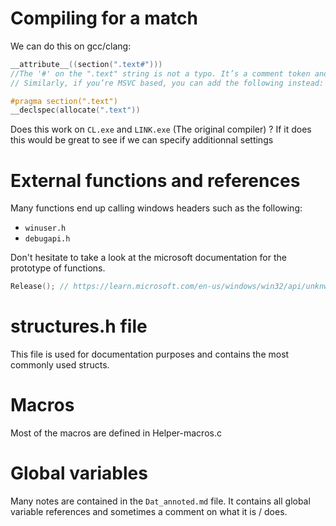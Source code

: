 # Compiling for a match

We can do this on gcc/clang:

```C
__attribute__((section(".text#")))
//The '#' on the ".text" string is not a typo. It’s a comment token and necessary to silent a warning.
// Similarly, if you’re MSVC based, you can add the following instead:

#pragma section(".text")
__declspec(allocate(".text"))
```

Does this work on `CL.exe` and `LINK.exe` (The original compiler) ?
If it does this would be great to see if we can specify additionnal settings

# External functions and references
Many functions end up calling windows headers such as the following:
- `winuser.h`
- `debugapi.h`

Don't hesitate to take a look at the microsoft documentation for the prototype of functions.

```C
Release(); // https://learn.microsoft.com/en-us/windows/win32/api/unknwn/nf-unknwn-iunknown-release
```

# structures.h file
This file is used for documentation purposes and contains the most commonly used structs.

# Macros
Most of the macros are defined in Helper-macros.c

# Global variables
Many notes are contained in the `Dat_annoted.md` file. It contains all global variable references and sometimes a comment on what it is / does.

